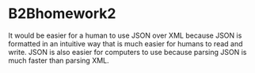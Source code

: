 # B2Bhomework2

It would be easier for a human to use JSON over XML because JSON is formatted in an intuitive way that is much easier for humans to read and write. JSON is also easier for computers to use because parsing JSON is much faster than parsing XML. 

